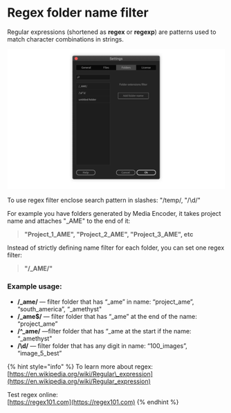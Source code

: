 # Regex folder name filter

Regular expressions  \(shortened as **regex** or **regexp**\) are patterns used to match character combinations in strings.

![](../../../.gitbook/assets/settings_regex.png)

To use regex filter enclose search pattern in slashes: "/temp/, "/\d/"

For example you have folders generated by Media Encoder, it takes project name and attaches "\_AME" to the end of it:

> **"Project\_1\_AME", "Project\_2\_AME", "Project\_3\_AME", etc**

Instead of strictly defining name filter for each folder, you can set one regex filter:

> **"/\_AME/"**

### Example usage:

* **/\_ame/** — filter folder that has “\_ame” in name: “project\_ame”, “south\_america”, “\_amethyst"
* **/\_ame$/** — filter folder that has “\_ame” at the end of the name:  “project\_ame”
* **/^\_ame/** —filter folder that has “\_ame at the start if the name: “\_amethyst"
* **/\d/** — filter folder that has any digit in name: “100\_images”, “image\_5\_best”

{% hint style="info" %}
To learn more about regex:  
[https://en.wikipedia.org/wiki/Regular\_expression](https://en.wikipedia.org/wiki/Regular_expression)

Test regex online:  
[https://regex101.com](https://regex101.com)
{% endhint %}


